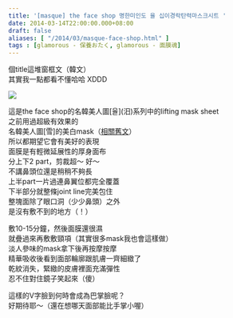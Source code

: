 ```yaml
---
title: '[masque] the face shop 명한미인도 율 십이경락탄력마스크시트 '
date: 2014-03-14T22:00:00.000+08:00
draft: false
aliases: [ "/2014/03/masque-face-shop.html" ]
tags : [glamorous - 保養おたく, glamorous - 面膜魂]
---
```


個title這堆窗框文（韓文）  
其實我一點都看不懂哈哈 XDDD  

[![](https://3.bp.blogspot.com/-uwWkGFrtVBI/XDC5xHhWu3I/AAAAAAAAEWQ/TM9lnG9qo789d9lKcADjX8xy-9ZkPrnXQCLcBGAs/s640/2q.jpg)](https://3.bp.blogspot.com/-uwWkGFrtVBI/XDC5xHhWu3I/AAAAAAAAEWQ/TM9lnG9qo789d9lKcADjX8xy-9ZkPrnXQCLcBGAs/s1600/2q.jpg)

這是the face shop的名韓美人圖\[율\](汨)系列中的lifting mask sheet  
之前用過超級有效果的  
名韓美人圖\[雪\]的美白mask（[相關舊文](http://www.hidie.net/2014/01/masque-face-shop.html)）  
所以都期望它會有美好的表現  
面膜是有輕微延展性的厚身面布  
分上下2 part，剪裁超～ 好～   
不講鼻頭位還是稍稍不夠長  
上半part一片過連鼻翼位都完全覆蓋  
下半部分就整條joint line完美包住  
整塊面除了眼口洞（少少鼻頭）之外  
是沒有敷不到的地方（！）  
  
敷10-15分鐘，然後面膜還很濕  
就疊過來再敷敷頸項（其實很多mask我也會這樣做）  
淡人參味的mask拿下後再按摩按摩  
精華吸收後看到面部輪廓跟肌膚一齊細緻了  
乾紋消失，緊緻的皮膚裡面充滿彈性  
忍不住對住鏡子笑起來（傻）  
  
這樣的V字臉到何時會成為巴掌臉呢？  
好期待耶～（還在想哪天面部能比手掌小喔）